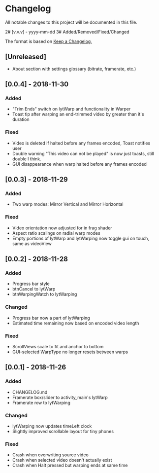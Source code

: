 # Changelog
All notable changes to this project will be documented in this file.

2# [v.v.v] - yyyy-mm-dd
3# Added/Removed/Fixed/Changed

The format is based on [Keep a Changelog](https://keepachangelog.com/en/1.0.0/),

## [Unreleased]
- About section with settings glossary (bitrate, framerate, etc.)

## [0.0.4] - 2018-11-30
### Added
- "Trim Ends" switch on lytWarp and functionality in Warper
- Toast tip after warping an end-trimmed video by greater than it's duration

### Fixed
- Video is deleted if halted before any frames encoded, Toast notifies user
- Double warning "This video can not be played" is now just toasts, still double I think.
- GUI disappearance when warp halted before any frames encoded

## [0.0.3] - 2018-11-29
### Added
- Two warp modes: Mirror Vertical and Mirror Horizontal

### Fixed
- Video orientation now adjusted for in frag shader
- Aspect ratio scalings on radial warp modes
- Empty portions of lytWarp and lytWarping now toggle gui on touch, same as videoView

## [0.0.2] - 2018-11-28
### Added
- Progress bar style
- btnCancel to lytWarp
- btnWarpingWatch to lytWarping

### Changed
- Progress bar now a part of lytWarping
- Estimated time remaining now based on encoded video length

### Fixed
- ScrollViews scale to fit and anchor to bottom
- GUI-selected WarpType no longer resets between warps

## [0.0.1] - 2018-11-26
### Added
- CHANGELOG.md
- Framerate box/slider to activity_main's lytWarp
- Framerate row to lytWarping

### Changed
- lytWarping now updates timeLeft clock
- Slightly improved scrollable layout for tiny phones

### Fixed
- Crash when overwriting source video
- Crash when selected video doesn't actually exist
- Crash when Halt pressed but warping ends at same time